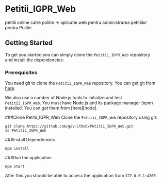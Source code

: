 # Petitii_IGPR_Web
petitii online catre politie -> aplicatie web pentru administrarea petitiilor pentru Politie

## Getting Started

To get you started you can simply clone the `Petitii_IGPR_Web` repository and install the dependencies:

### Prerequisites

You need git to clone the `Petitii_IGPR_Web` repository. You can get git from [here][git].

We also use a number of Node.js tools to initialize and test `Petitii_IGPR_Web`. You must have Node.js
and its package manager (npm) installed. You can get them from [here][node].

###Clone Petitii_IGPR_Web
Clone the `Petitii_IGPR_Web` repository using git:

    git clone https://github.com/gov-ithub/Petitii_IGPR_Web.git
    cd Petitii_IGPR_Web

###Install Dependencies

    npm install

###Run the application

    npm start

After this you should be able to access the application from `127.0.0.1:4200`

[git]: https://git-scm.com/
[npm]: https://www.npmjs.org/